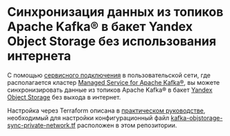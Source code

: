 # Синхронизация данных из топиков Apache Kafka® в бакет Yandex Object Storage без использования интернета

С помощью [сервисного подключения](https://yandex.cloud/ru/docs/vpc/concepts/private-endpoint) в пользовательской сети, где располагается кластер [Managed Service for Apache Kafka®](https://yandex.cloud/ru/docs/managed-kafka), вы можете синхронизировать данные из топиков Apache Kafka® в бакет [Yandex Object Storage](https://yandex.cloud/ru/docs/storage) без выхода в интернет.

Настройка через Terraform описана в [практическом руководстве](https://yandex.cloud/ru/docs/tutorials/dataplatform/kafka-topic-s3-sync-private), необходимый для настройки конфигурационный файл [kafka-objstorage-sync-private-network.tf](https://github.com/yandex-cloud-examples/yc-sync-kafka-to-s3-private-endpoint/blob/main/kafka-objstorage-sync-private-network.tf) расположен в этом репозитории.

